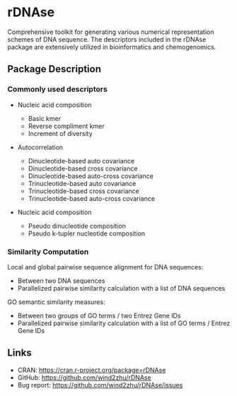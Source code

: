 # rDNAse

Comprehensive toolkit for generating various numerical representation schemes of DNA sequence. The descriptors included in the rDNAse
package are extensively utilized in bioinformatics and chemogenomics.

## Package Description

### Commonly used descriptors

  * Nucleic acid composition
    * Basic kmer
    * Reverse compliment kmer
    * Increment of diversity 

  * Autocorrelation
    * Dinucleotide-based auto covariance
    * Dinucleotide-based cross covariance
    * Dinucleotide-based auto-cross covariance
    * Trinucleotide-based auto covariance
    * Trinucleotide-based cross covariance
    * Trinucleotide-based auto-cross covariance

  * Nucleic acid composition
    * Pseudo dinucleotide composition
    * Pseudo k-tupler nucleotide composition

### Similarity Computation

Local and global pairwise sequence alignment for DNA sequences:

  * Between two DNA sequences
  * Parallelized pairwise similarity calculation with a list of DNA sequences

GO semantic similarity measures:

  * Between two groups of GO terms / two Entrez Gene IDs
  * Parallelized pairwise similarity calculation with a list of GO terms / Entrez Gene IDs
  
## Links

  * CRAN: https://cran.r-project.org/package=rDNAse
  * GitHub: https://github.com/wind2zhu/rDNAse
  * Bug report: https://github.com/wind2zhu/rDNAse/issues
